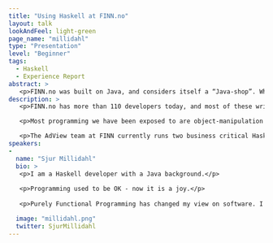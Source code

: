 ```yaml
---
title: "Using Haskell at FINN.no"
layout: talk
lookAndFeel: light-green
page_name: "millidahl"
type: "Presentation"
level: "Beginner"
tags:
  - Haskell
  - Experience Report
abstract: >
   <p>FINN.no was built on Java, and considers itself a “Java-shop”. What did it take to put business critical applications on Haskell in a place with object oriented history and culture? In this talk I will attempt to create a reproducible formula for you to turn your current job into a Haskell one.</p>
description: >
   <p>FINN.no has more than 110 developers today, and most of these write code in a OO language like Java, Kotlin or Node. How did we bring Haskell into this mix, and how did people react to it? </p>

   <p>Most programming we have been exposed to are object-manipulation and imperative statements. Learning Haskell is a hard thing, but leaving it behind once seen is next to impossible. The reasoning it comes bundled with changes your mind. </p>

   <p>The AdView team at FINN currently runs two business critical Haskell applications, and plan to write more. This talk will touch on technical details, but focus on the experience of introducing Haskell to colleagues and running it in production. The goal is to shed some light on the joy of writing Haskell at work! </p> 
speakers:
-
  name: "Sjur Millidahl"
  bio: >
   <p>I am a Haskell developer with a Java background.</p>
   
   <p>Programming used to be OK - now it is a joy.</p>
   
   <p>Purely Functional Programming has changed my view on software. I now believe it is possible to write code that is not legacy from the get-go and that can be changed with confidence later.</p>

  image: "millidahl.png"
  twitter: SjurMillidahl
---
```

